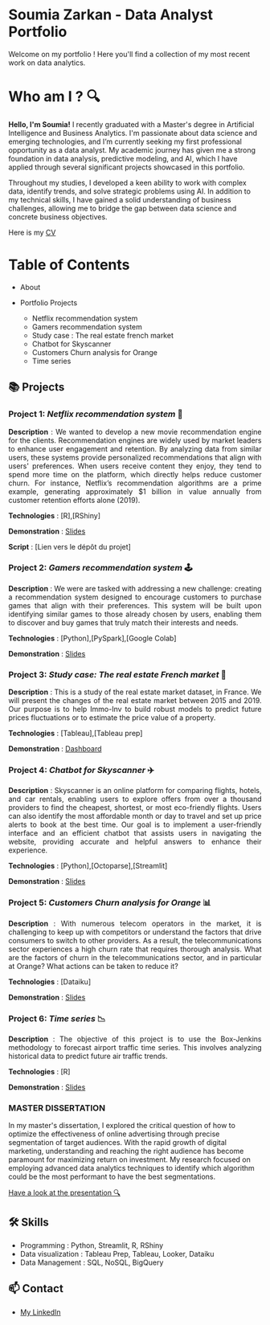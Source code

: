 # Soumia Zarkan - Data Analyst Portfolio 

Welcome on my portfolio ! Here you'll find a collection of my most recent work on data analytics.

# Who am I ? 🔍

**Hello, I'm Soumia!** I recently graduated with a Master's degree in Artificial Intelligence and Business Analytics. I'm passionate about data science and emerging technologies, and I’m currently seeking my first professional opportunity as a data analyst. My academic journey has given me a strong foundation in data analysis, predictive modeling, and AI, which I have applied through several significant projects showcased in this portfolio.

Throughout my studies, I developed a keen ability to work with complex data, identify trends, and solve strategic problems using AI. In addition to my technical skills, I have gained a solid understanding of business challenges, allowing me to bridge the gap between data science and concrete business objectives.

Here is my [CV](./CV-SZ.pdf)


# Table of Contents

- About

- Portfolio Projects
  
  - Netflix recommendation system 
  - Gamers recommendation system
  - Study case : The real estate french market
  - Chatbot for Skyscanner
  - Customers Churn analysis for Orange
  - Time series 


## 📚 Projects

### Project 1:  _Netflix recommendation system_ 🎥
<p align="justify"> 
<strong>Description</strong> : We wanted to develop a new movie recommendation engine for the clients. Recommendation engines are widely used by market leaders to enhance user engagement and retention. By analyzing data from similar users, these systems provide personalized recommendations that align with users' preferences. When users receive content they enjoy, they tend to spend more time on the platform, which directly helps reduce customer churn. For instance, Netflix’s recommendation algorithms are a prime example, generating approximately $1 billion in value annually from customer retention efforts alone (2019).
</p>

<strong>Technologies</strong> : [R],[RShiny]

<strong>Demonstration</strong>  : [Slides](./Netflix-recommendation-engine.pdf)

<strong>Script</strong> : [Lien vers le dépôt du projet]


### Project 2:  _Gamers recommendation system_ 🕹️
<p align="justify"> 
<strong>Description</strong> : We were are tasked with addressing a new challenge: creating a recommendation system designed to encourage customers to purchase games that align with their preferences. This system will be built upon identifying similar games to those already chosen by users, enabling them to discover and buy games that truly match their interests and needs.
</p>

<strong>Technologies</strong> : [Python],[PySpark],[Google Colab]

<strong>Demonstration</strong>  : [Slides](./recommendation_system_for_gamers.pdf)


### Project 3:  *Study case: The real estate French market* 🏡
<p align="justify"> 
<strong>Description</strong> : This is a study of the real estate market dataset, in France. We will present the changes of the real estate market between 2015 and 2019. Our purpose is to help Immo-Inv to build robust models to predict future prices fluctuations or to estimate the price value of a property.
</p>

<strong>Technologies</strong> : [Tableau],[Tableau prep]

<strong>Demonstration</strong>  : [Dashboard](//public.tableau.com/app/profile/soumia.zarkan/viz/real_estate_project_zarkan_knouzi_dafrane/Story1)


### Project 4:  _Chatbot for Skyscanner_ ✈️
<p align="justify"> 
<strong>Description</strong> : Skyscanner is an online platform for comparing flights, hotels, and car rentals, enabling users to explore offers from over a thousand providers to find the cheapest, shortest, or most eco-friendly flights. Users can also identify the most affordable month or day to travel and set up price alerts to book at the best time. Our goal is to implement a user-friendly interface and an efficient chatbot that assists users in navigating the website, providing accurate and helpful answers to enhance their experience.
</p>

<strong>Technologies</strong> : [Python],[Octoparse],[Streamlit]

<strong>Demonstration</strong>  : [Slides](./Chatbot-groupe1.pdf)


### Project 5: _Customers Churn analysis for Orange_ 📊
<p align="justify"> 
<strong>Description</strong> : With numerous telecom operators in the market, it is challenging to keep up with competitors or understand the factors that drive consumers to switch to other providers. As a result, the telecommunications sector experiences a high churn rate that requires thorough analysis. What are the factors of churn in the telecommunications sector, and in particular at Orange? What actions can be taken to reduce it?
</p>

<strong>Technologies</strong> : [Dataiku]

<strong>Demonstration</strong>  : [Slides](./Orange-PROJECT.pdf)



### Project 6:  _Time series_ 📉
<p align="justify"> 
<strong>Description</strong> : The objective of this project is to use the Box-Jenkins methodology to forecast airport traffic time series. This involves analyzing historical data to predict future air traffic trends.
</p>

<strong>Technologies</strong> : [R]

<strong>Demonstration</strong>  : [Slides](./Time-series-Atlanta.pdf)

### MASTER DISSERTATION 

In my master's dissertation, I explored the critical question of how to optimize the effectiveness of online advertising through precise segmentation of target audiences. With the rapid growth of digital marketing, understanding and reaching the right audience has become paramount for maximizing return on investment. My research focused on employing advanced data analytics techniques to identify which algorithm could be the most performant to have the best segmentations. 

[Have a look at the presentation 🔍](./MASTER-DISSERTATION.pdf)



## 🛠️ Skills

- Programming : Python, Streamlit, R, RShiny
- Data visualization : Tableau Prep, Tableau, Looker, Dataiku
- Data Management : SQL, NoSQL, BigQuery

## 📫 Contact

- [My LinkedIn](//www.linkedin.com/in/soumia-zarkan-a0503b178)

